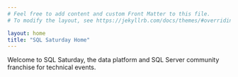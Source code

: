 ```yaml
---
# Feel free to add content and custom Front Matter to this file.
# To modify the layout, see https://jekyllrb.com/docs/themes/#overriding-theme-defaults

layout: home
title: "SQL Saturday Home"
---
```

Welcome to SQL Saturday, the data platform and SQL Server community franchise for technical events.
